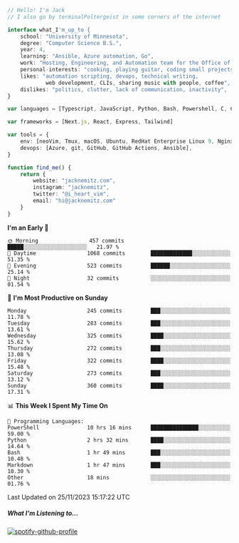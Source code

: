 ```typescript
// Hello! I'm Jack
// I also go by terminalPoltergeist in some corners of the internet

interface what_I'm_up_to {
    school: "University of Minnesota",
    degree: "Computer Science B.S.",
    year: 4,
    learning: "Ansible, Azure automation, Go",
    work: "Hosting, Engineering, and Automation team for the Office of Information Technology at UMN",
    personal-interests: "cooking, playing guitar, coding small projects",
    likes: "automation scripting, devops, technical writing,
            web development, CLIs, sharing music with people, coffee",
    dislikes: "politics, clutter, lack of communication, inactivity",
}

var languages = [Typescript, JavaScript, Python, Bash, Powershell, C, C++, HTML, CSS]

var frameworks = [Next.js, React, Express, Tailwind]

var tools = {
    env: [neoVim, Tmux, macOS, Ubuntu, RedHat Enterprise Linux 9, Nginx, DigitalOcean, Cloudflare],
    devops: [Azure, git, GitHub, GitHub Actions, Ansible],
}

function find_me() {
    return {
        website: "jacknemitz.com",
        instagram: "jacknemitz",
        twitter: "@i_heart_vim",
        email: "hi@jacknemitz.com"
    }
}
```

<!--START_SECTION:waka-->
**I'm an Early 🐤** 

```text
🌞 Morning                457 commits         █████░░░░░░░░░░░░░░░░░░░░   21.97 % 
🌆 Daytime                1068 commits        █████████████░░░░░░░░░░░░   51.35 % 
🌃 Evening                523 commits         ██████░░░░░░░░░░░░░░░░░░░   25.14 % 
🌙 Night                  32 commits          ░░░░░░░░░░░░░░░░░░░░░░░░░   01.54 % 
```
📅 **I'm Most Productive on Sunday** 

```text
Monday                   245 commits         ███░░░░░░░░░░░░░░░░░░░░░░   11.78 % 
Tuesday                  283 commits         ███░░░░░░░░░░░░░░░░░░░░░░   13.61 % 
Wednesday                325 commits         ████░░░░░░░░░░░░░░░░░░░░░   15.62 % 
Thursday                 272 commits         ███░░░░░░░░░░░░░░░░░░░░░░   13.08 % 
Friday                   322 commits         ████░░░░░░░░░░░░░░░░░░░░░   15.48 % 
Saturday                 273 commits         ███░░░░░░░░░░░░░░░░░░░░░░   13.12 % 
Sunday                   360 commits         ████░░░░░░░░░░░░░░░░░░░░░   17.31 % 
```


📊 **This Week I Spent My Time On** 

```text
💬 Programming Languages: 
PowerShell               10 hrs 16 mins      ███████████████░░░░░░░░░░   59.00 % 
Python                   2 hrs 32 mins       ████░░░░░░░░░░░░░░░░░░░░░   14.64 % 
Bash                     1 hr 49 mins        ███░░░░░░░░░░░░░░░░░░░░░░   10.48 % 
Markdown                 1 hr 47 mins        ███░░░░░░░░░░░░░░░░░░░░░░   10.30 % 
Other                    18 mins             ░░░░░░░░░░░░░░░░░░░░░░░░░   01.76 % 
```


 Last Updated on 25/11/2023 15:17:22 UTC
<!--END_SECTION:waka-->

##### What I'm Listening to...

[![spotify-github-profile](https://spotify-github-profile.vercel.app/api/view?uid=jack.nemitz&cover_image=true&show_offline=true&bar_color=53b14f&bar_color_cover=false&background_color=121212FF)](https://spotify-github-profile.vercel.app/api/view?uid=jack.nemitz&redirect=true)

